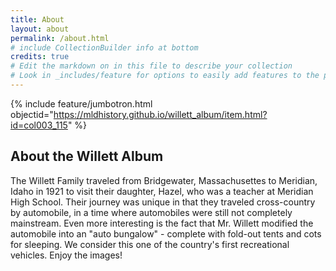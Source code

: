 ```yaml
---
title: About
layout: about
permalink: /about.html
# include CollectionBuilder info at bottom
credits: true
# Edit the markdown on in this file to describe your collection
# Look in _includes/feature for options to easily add features to the page
---
```


{% include feature/jumbotron.html objectid="https://mldhistory.github.io/willett_album/item.html?id=col003_115" %}

## About the Willett Album

The Willett Family traveled from Bridgewater, Massachusettes to Meridian, Idaho in 1921 to visit their daughter, Hazel, who was a teacher at Meridian High School. Their journey was unique in that they traveled cross-country by automobile, in a time where automobiles were still not completely mainstream. Even more interesting is the fact that Mr. Willett modified the automobile into an "auto bungalow" - complete with fold-out tents and cots for sleeping. We consider this one of the country's first recreational vehicles. Enjoy the images!
